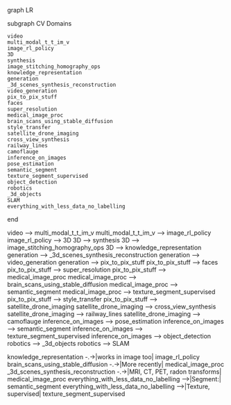 graph LR

subgraph CV Domains

    video
    multi_modal_t_t_im_v
    image_rl_policy
    3D
    synthesis
    image_stitching_homography_ops
    knowledge_representation
    generation
    _3d_scenes_synthesis_reconstruction
    video_generation
    pix_to_pix_stuff
    faces
    super_resolution
    medical_image_proc
    brain_scans_using_stable_diffusion
    style_transfer
    satellite_drone_imaging
    cross_view_synthesis
    railway_lines
    camoflauge
    inference_on_images
    pose_estimation
    semantic_segment
    texture_segment_supervised
    object_detection
    robotics
    _3d_objects
    SLAM
    everything_with_less_data_no_labelling

end

video --> multi_modal_t_t_im_v
multi_modal_t_t_im_v --> image_rl_policy
image_rl_policy --> 3D
3D --> synthesis
3D --> image_stitching_homography_ops
3D --> knowledge_representation
generation --> _3d_scenes_synthesis_reconstruction
generation --> video_generation
generation --> pix_to_pix_stuff
pix_to_pix_stuff --> faces
pix_to_pix_stuff --> super_resolution
pix_to_pix_stuff --> medical_image_proc
medical_image_proc --> brain_scans_using_stable_diffusion
medical_image_proc --> semantic_segment
medical_image_proc --> texture_segment_supervised
pix_to_pix_stuff --> style_transfer
pix_to_pix_stuff --> satellite_drone_imaging
satellite_drone_imaging --> cross_view_synthesis
satellite_drone_imaging --> railway_lines
satellite_drone_imaging --> camoflauge
inference_on_images --> pose_estimation
inference_on_images --> semantic_segment
inference_on_images --> texture_segment_supervised
inference_on_images --> object_detection
robotics --> _3d_objects
robotics --> SLAM

knowledge_representation -.->|works in image too| image_rl_policy
brain_scans_using_stable_diffusion -.->|More recently| medical_image_proc
_3d_scenes_synthesis_reconstruction -.->|MRI, CT, PET, radon transforms| medical_image_proc
everything_with_less_data_no_labelling -->|Segment:| semantic_segment
everything_with_less_data_no_labelling -->|Texture, supervised| texture_segment_supervised
